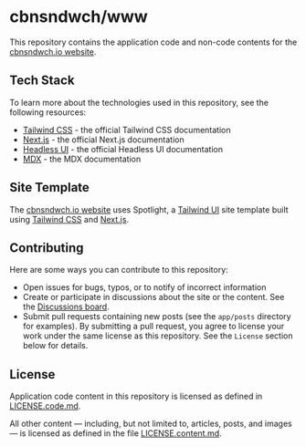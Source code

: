 # cbnsndwch/www

This repository contains the application code and non-code contents for the [cbnsndwch.io website].

## Tech Stack

To learn more about the technologies used in this repository, see the following resources:

- [Tailwind CSS](https://tailwindcss.com/docs) - the official Tailwind CSS documentation
- [Next.js](https://nextjs.org/docs) - the official Next.js documentation
- [Headless UI](https://headlessui.dev) - the official Headless UI documentation
- [MDX](https://mdxjs.com) - the MDX documentation

## Site Template

The [cbnsndwch.io website] uses Spotlight, a [Tailwind UI](https://tailwindui.com) site template built using [Tailwind CSS](https://tailwindcss.com) and [Next.js](https://nextjs.org).

## Contributing

Here are some ways you can contribute to this repository:

- Open issues for bugs, typos, or to notify of incorrect information
- Create or participate in discussions about the site or the content. See the [Discussions board].
- Submit pull requests containing new posts (see the `app/posts` directory for examples). By submitting a pull request, you agree to license your work under the same license as this repository. See the `License` section below for details.

## License

Application code content in this repository is licensed as defined in [LICENSE.code.md](LICENSE.code.md).

All other content — including, but not limited to, articles, posts, and images — is licensed as defined in the file [LICENSE.content.md](LICENSE.content.md).

[cbnsndwch.io website]: https://cbnsndwch.io
[Discussions board]: https://github.com/cbnsndwch/www/discussions
